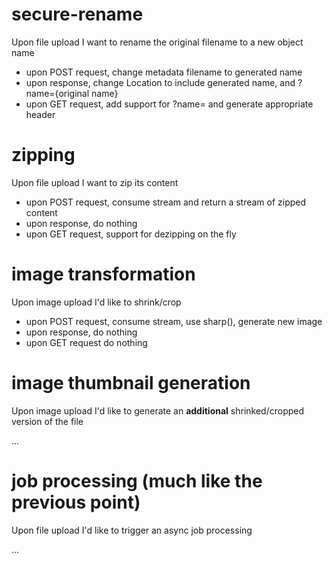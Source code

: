 # secure-rename

Upon file upload I want to rename the original filename to a new object name

* upon POST request, change metadata filename to generated name
* upon response, change Location to include generated name, and ?name={original name}
* upon GET request, add support for ?name= and generate appropriate header

# zipping

Upon file upload I want to zip its content

* upon POST request, consume stream and return a stream of zipped content
* upon response, do nothing
* upon GET request, support for dezipping on the fly

# image transformation

Upon image upload I'd like to shrink/crop

* upon POST request, consume stream, use sharp(), generate new image
* upon response, do nothing
* upon GET request do nothing

# image thumbnail generation

Upon image upload I'd like to generate an **additional** shrinked/cropped version of the file

...

# job processing (much like the previous point)

Upon file upload I'd like to trigger an async job processing

...
